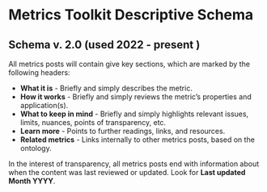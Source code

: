 # Metrics Toolkit Descriptive Schema

## Schema v. 2.0 (used 2022 - present )
All metrics posts will contain give key sections, which are marked by the following headers:
- **What it is** - Briefly and simply describes the metric. <br>
- **How it works** - Briefly and simply reviews the metric’s properties and application(s). <br>
- **What to keep in mind** - Briefly and simply highlights relevant issues, limits, nuances, points of transparency, etc. <br>
- **Learn more** - Points to further readings, links, and resources. <br>
- **Related metrics** - Links internally to other metrics posts, based on the ontology. <br>

In the interest of transparency, all metrics posts end with information about when the content was last reviewed or updated. Look for **Last updated Month YYYY**. <br>  <br>
